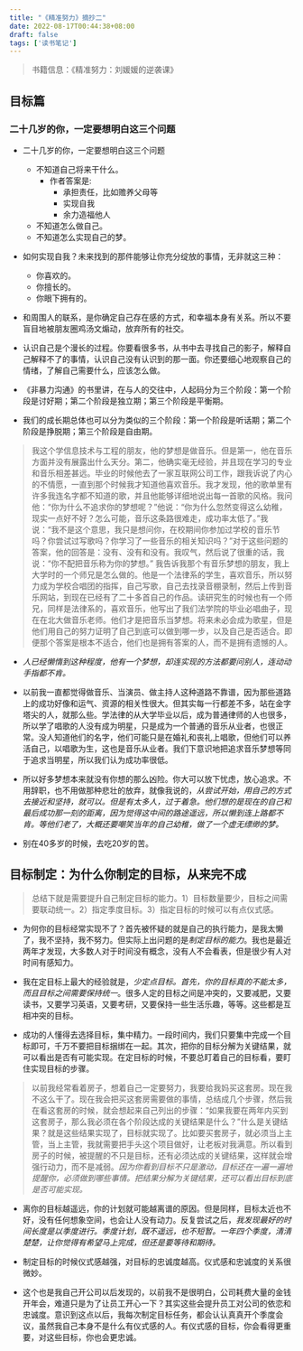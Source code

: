 ```yaml
---
title: "《精准努力》摘抄二"
date: 2022-08-17T00:44:38+08:00
draft: false
tags: ['读书笔记']
---
```


> 书籍信息：《精准努力：刘媛媛的逆袭课》

## 目标篇

### 二十几岁的你，一定要想明白这三个问题

- 二十几岁的你，一定要想明白这三个问题
    - 不知道自己将来干什么。
        - 作者答案是:
            - 承担责任，比如赡养父母等
            - 实现自我
            - 余力造福他人
    - 不知道怎么做自己。
    - 不知道怎么实现自己的梦。

- 如何实现自我？未来找到的那件能够让你充分绽放的事情，无非就这三种：
    - 你喜欢的。
    - 你擅长的。
    - 你眼下拥有的。

- 和周围人的联系，是你确定自己存在感的方式，和幸福本身有关系。所以不要盲目地被朋友圈鸡汤文煽动，放弃所有的社交。

- 认识自己是个漫长的过程。你要看很多书，从书中去寻找自己的影子，解释自己解释不了的事情，认识自己没有认识到的那一面。你还要细心地观察自己的情绪，了解自己需要什么，应该怎么做。

- 《非暴力沟通》的书里讲，在与人的交往中，人起码分为三个阶段：第一个阶段是讨好期；第二个阶段是独立期；第三个阶段是平衡期。

- 我们的成长期总体也可以分为类似的三个阶段：第一个阶段是听话期；第二个阶段是挣脱期；第三个阶段是自由期。

> 我这个学信息技术与工程的朋友，他的梦想是做音乐。但是第一，他在音乐方面并没有展露出什么天分。第二，他确实毫无经验，并且现在学习的专业和音乐相差甚远。毕业的时候他去了一家互联网公司工作，跟我诉说了内心的不情愿，一直到那个时候我才知道他喜欢音乐。我才发现，他的歌单里有许多我连名字都不知道的歌，并且他能够详细地说出每一首歌的风格。我问他：“你为什么不追求你的梦想呢？”他说：“你为什么忽然变得这么幼稚，现实一点好不好？怎么可能，音乐这条路很难走，成功率太低了。”我说：“我不是这个意思，我只是想问你，在校期间你参加过学校的音乐节吗？你尝试过写歌吗？你学习了一些音乐的相关知识吗？”对于这些问题的答案，他的回答是：没有、没有和没有。我叹气，然后说了很重的话，我说：“你不配把音乐称为你的梦想。” 我告诉我那个有音乐梦想的朋友，我上大学时的一个师兄是怎么做的。他是一个法律系的学生，喜欢音乐，所以努力成为学校合唱团的指挥，自己写歌，自己去找录音棚录制，然后上传到音乐网站，到现在已经有了二十多首自己的作品。读研究生的时候也有一个师兄，同样是法律系的，喜欢音乐，他写出了我们法学院的毕业必唱曲子，现在在北大做音乐老师。他们才是把音乐当梦想。将来未必会成为歌星，但是他们用自己的努力证明了自己到底可以做到哪一步，以及自己是否适合。即便那个答案是根本不适合，他们也是拥有答案的人，而不是拥有遗憾的人。

-  *人已经懒惰到这种程度，他有一个梦想，却连实现的方法都要问别人，连动动手指都不肯。*

-  以前我一直都觉得做音乐、当演员、做主持人这种道路不靠谱，因为那些道路上的成功好像和运气、资源的相关性很大。但其实每一行都差不多，站在金字塔尖的人，就那么些。学法律的从大学毕业以后，成为普通律师的人也很多，所以学了唱歌的人没有成为明星，只是成为一个普通的音乐从业者，也很正常。没人知道他们的名字，他们可能只是在婚礼和丧礼上唱歌，但他们可以养活自己，以唱歌为生，这也是音乐从业者。我们下意识地把追求音乐梦想等同于追求当明星，所以我们认为成功率很低。

- 所以好多梦想本来就没有你想的那么凶险。你大可以放下忧虑，放心追求。不用辞职，也不用做那种悲壮的放弃，就像我说的，*从尝试开始，用自己的方式去接近和坚持，就可以。但是有太多人，过于着急。他们想的是现在的自己和最后成功那一刻的距离，因为觉得这中间的路途遥远，所以懒到连上路都不肯。等他们老了，大概还要嘲笑当年的自己幼稚，做了一个虚无缥缈的梦。*

- 别在40多岁的时候，去吃20岁的苦。

## 目标制定：为什么你制定的目标，从来完不成

> 总结下就是需要提升自己制定目标的能力。1）目标数量要少，目标之间需要联动统一。2）指定季度目标。3）指定目标的时候可以有点仪式感。

- 为何你的目标经常实现不了？首先被怀疑的就是自己的执行能力，是我太懒了，我不坚持，我不努力。但实际上出问题的是*制定目标的能力*。我也是最近两年才发现，大多数人对于时间没有概念，没有人不会看表，但是很少有人对时间有感知力。

- 我在定目标上最大的经验就是，*少定点目标。首先，你的目标真的不能太多，而且目标之间需要保持统一*。很多人定的目标之间是冲突的，又要减肥，又要读书，又要学习英语，又要考研，又要保持一些生活乐趣，等等。这些都是互相冲突的目标。

- 成功的人懂得去选择目标，集中精力。一段时间内，我们只要集中完成一个目标即可，千万不要把目标捆绑在一起。其次，把你的目标分解为关键结果，就可以看出是否有可能实现。在定目标的时候，不要总盯着自己的目标看，要盯住实现目标的步骤。

> 以前我经常看着房子，想着自己一定要努力，我要给我妈买这套房。现在我不这么干了。现在我会把买这套房需要做的事情，总结成几个步骤，然后我在看这套房的时候，就会想起来自己列出的步骤：“如果我要在两年内买到这套房子，那么我必须在各个阶段达成的关键结果是什么？”什么是关键结果？就是这些结果实现了，目标就实现了。比如要买套房子，就必须当上主管，当上主管，我就需要把手头这个项目做好，让老板对我满意。所以看到房子的时候，被提醒的不只是目标，还有必须达成的关键结果，这样就会增强行动力，而不是减弱。*因为你看到目标不只是激动，目标还在一遍一遍地提醒你，必须做到哪些事情。把结果分解为关键结果，还可以看出目标到底是否可能实现。*

- 离你的目标越遥远，你的计划就可能越离谱的原因。但是同样，目标太近也不好，没有任何想象空间，也会让人没有动力。反复尝试之后，*我发现最好的时间长度是以季度进行。季度计划，既不遥远，也不短暂。一年四个季度，清清楚楚，让你觉得有希望马上完成，但还是要等待和期待。*

- 制定目标的时候仪式感越强，对目标的忠诚度越高。仪式感和忠诚度的关系很微妙。

- 这个也是我自己开公司以后发现的，以前我不是很明白，公司耗费大量的金钱开年会，难道只是为了让员工开心一下？其实这些会提升员工对公司的依恋和忠诚度。意识到这点以后，我每次制定目标任务，都会认认真真开个季度会议，虽然我自己本身不是什么有仪式感的人。有仪式感的目标，你会看得更重要，对这些目标，你也会更忠诚。

